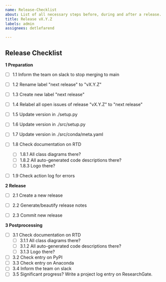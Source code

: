 ```yaml
---
name: Release-Checklist
about: List of all necessary steps before, during and after a release.
title: Release vX.Y.Z
labels: admin
assignees: detlefarend

---
```


Release Checklist
-----------------

**1 Preparation**
- [ ] 1.1 Inform the team on slack to stop merging to main
- [ ] 1.2 Rename label "next release" to "vX.Y.Z"
- [ ] 1.3 Create new label "next release"
- [ ] 1.4 Relabel all open issues of release "vX.Y.Z" to "next release"
- [ ] 1.5 Update version in ./setup.py
- [ ] 1.6 Update version in ./src/setup.py
- [ ] 1.7 Update version in ./src/conda/meta.yaml
- [ ] 1.8 Check documentation on RTD
  - [ ] 1.8.1 All class diagrams there?
  - [ ] 1.8.2 All auto-generated code descriptions there?
  - [ ] 1.8.3 Logo there?
- [ ] 1.9 Check action log for errors


**2 Release**
- [ ] 2.1 Create a new release
- [ ] 2.2 Generate/beautify release notes
- [ ] 2.3 Commit new release


**3 Postprocessing**
- [ ] 3.1 Check documentation on RTD
  - [ ] 3.1.1 All class diagrams there?
  - [ ] 3.1.2 All auto-generated code descriptions there?
  - [ ] 3.1.3 Logo there?
- [ ] 3.2 Check entry on PyPI
- [ ] 3.3 Check entry on Anaconda
- [ ] 3.4 Inform the team on slack
- [ ] 3.5 Significant progress? Write a project log entry on ResearchGate.
